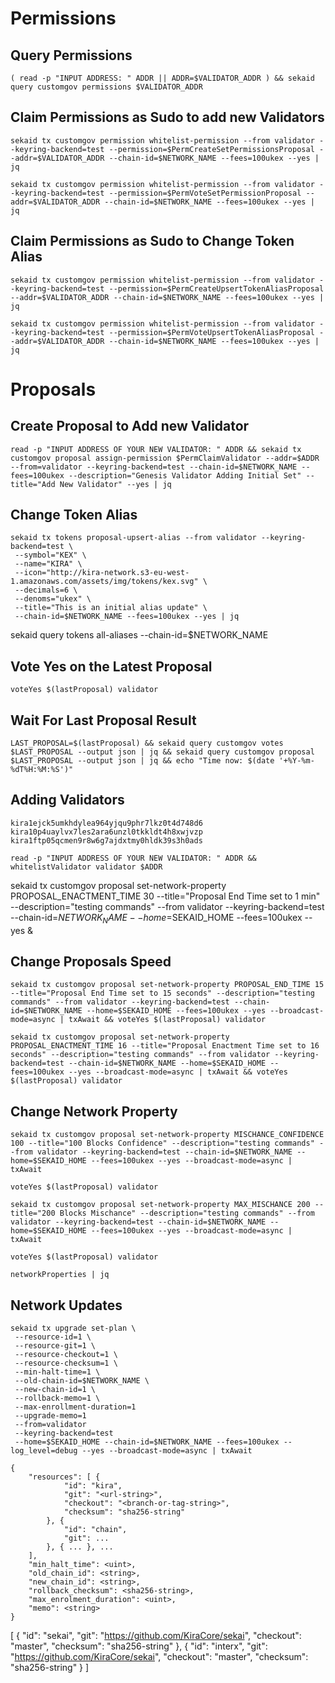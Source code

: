 
# Permissions

## Query Permissions

```
( read -p "INPUT ADDRESS: " ADDR || ADDR=$VALIDATOR_ADDR ) && sekaid query customgov permissions $VALIDATOR_ADDR
```


## Claim Permissions as Sudo to add new Validators

```
sekaid tx customgov permission whitelist-permission --from validator --keyring-backend=test --permission=$PermCreateSetPermissionsProposal --addr=$VALIDATOR_ADDR --chain-id=$NETWORK_NAME --fees=100ukex --yes | jq

sekaid tx customgov permission whitelist-permission --from validator --keyring-backend=test --permission=$PermVoteSetPermissionProposal --addr=$VALIDATOR_ADDR --chain-id=$NETWORK_NAME --fees=100ukex --yes | jq
```

## Claim Permissions as Sudo to Change Token Alias

```
sekaid tx customgov permission whitelist-permission --from validator --keyring-backend=test --permission=$PermCreateUpsertTokenAliasProposal --addr=$VALIDATOR_ADDR --chain-id=$NETWORK_NAME --fees=100ukex --yes | jq

sekaid tx customgov permission whitelist-permission --from validator --keyring-backend=test --permission=$PermVoteUpsertTokenAliasProposal --addr=$VALIDATOR_ADDR --chain-id=$NETWORK_NAME --fees=100ukex --yes | jq
```

# Proposals

## Create Proposal to Add new Validator
```
read -p "INPUT ADDRESS OF YOUR NEW VALIDATOR: " ADDR && sekaid tx customgov proposal assign-permission $PermClaimValidator --addr=$ADDR --from=validator --keyring-backend=test --chain-id=$NETWORK_NAME --fees=100ukex --description="Genesis Validator Adding Initial Set" --title="Add New Validator" --yes | jq
```

## Change Token Alias
```
sekaid tx tokens proposal-upsert-alias --from validator --keyring-backend=test \
 --symbol="KEX" \
 --name="KIRA" \
 --icon="http://kira-network.s3-eu-west-1.amazonaws.com/assets/img/tokens/kex.svg" \
 --decimals=6 \
 --denoms="ukex" \
 --title="This is an initial alias update" \
 --chain-id=$NETWORK_NAME --fees=100ukex --yes | jq
```

sekaid query tokens all-aliases --chain-id=$NETWORK_NAME

## Vote Yes on the Latest Proposal

```
voteYes $(lastProposal) validator
```

## Wait For Last Proposal Result

```
LAST_PROPOSAL=$(lastProposal) && sekaid query customgov votes $LAST_PROPOSAL --output json | jq && sekaid query customgov proposal $LAST_PROPOSAL --output json | jq && echo "Time now: $(date '+%Y-%m-%dT%H:%M:%S')"
```
## Adding Validators
```
kira1ejck5umkhdylea964yjqu9phr7lkz0t4d748d6
kira10p4uaylvx7les2ara6unzl0tkkldt4h8xwjvzp
kira1ftp05qcmen9r8w6g7ajdxtmy0hldk39s3h0ads

read -p "INPUT ADDRESS OF YOUR NEW VALIDATOR: " ADDR && whitelistValidator validator $ADDR
```


sekaid tx customgov proposal set-network-property PROPOSAL_ENACTMENT_TIME 30 --title="Proposal End Time set to 1 min" --description="testing commands" --from validator --keyring-backend=test --chain-id=$NETWORK_NAME --home=$SEKAID_HOME --fees=100ukex --yes &

## Change Proposals Speed
```
sekaid tx customgov proposal set-network-property PROPOSAL_END_TIME 15 --title="Proposal End Time set to 15 seconds" --description="testing commands" --from validator --keyring-backend=test --chain-id=$NETWORK_NAME --home=$SEKAID_HOME --fees=100ukex --yes --broadcast-mode=async | txAwait && voteYes $(lastProposal) validator

sekaid tx customgov proposal set-network-property PROPOSAL_ENACTMENT_TIME 16 --title="Proposal Enactment Time set to 16 seconds" --description="testing commands" --from validator --keyring-backend=test --chain-id=$NETWORK_NAME --home=$SEKAID_HOME --fees=100ukex --yes --broadcast-mode=async | txAwait && voteYes $(lastProposal) validator
```

## Change Network Property

```
sekaid tx customgov proposal set-network-property MISCHANCE_CONFIDENCE 100 --title="100 Blocks Confidence" --description="testing commands" --from validator --keyring-backend=test --chain-id=$NETWORK_NAME --home=$SEKAID_HOME --fees=100ukex --yes --broadcast-mode=async | txAwait

voteYes $(lastProposal) validator

sekaid tx customgov proposal set-network-property MAX_MISCHANCE 200 --title="200 Blocks Mischance" --description="testing commands" --from validator --keyring-backend=test --chain-id=$NETWORK_NAME --home=$SEKAID_HOME --fees=100ukex --yes --broadcast-mode=async | txAwait 

voteYes $(lastProposal) validator

networkProperties | jq
```
## Network Updates

```
sekaid tx upgrade set-plan \
 --resource-id=1 \
 --resource-git=1 \
 --resource-checkout=1 \
 --resource-checksum=1 \
 --min-halt-time=1 \
 --old-chain-id=$NETWORK_NAME \
 --new-chain-id=1 \
 --rollback-memo=1 \
 --max-enrollment-duration=1 
 --upgrade-memo=1 
 --from=validator 
 --keyring-backend=test 
 --home=$SEKAID_HOME --chain-id=$NETWORK_NAME --fees=100ukex --log_level=debug --yes --broadcast-mode=async | txAwait 

```

```
{
    "resources": [ {
            "id": "kira",
            "git": "<url-string>",
            "checkout": "<branch-or-tag-string>",
            "checksum": "sha256-string"
        }, {
            "id": "chain",
            "git": ...
        }, { ... }, ...
    ],
    "min_halt_time": <uint>,
    "old_chain_id": <string>,
    "new_chain_id": <string>,
    "rollback_checksum": <sha256-string>,
    "max_enrolment_duration": <uint>,
    "memo": <string>
}
```


[ {
            "id": "sekai",
            "git": "https://github.com/KiraCore/sekai",
            "checkout": "master",
            "checksum": "sha256-string"
        }, {
            "id": "interx",
            "git": "https://github.com/KiraCore/sekai",
            "checkout": "master",
            "checksum": "sha256-string"
        }
    ]